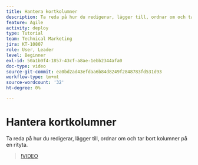 ```yaml
---
title: Hantera kortkolumner
description: Ta reda på hur du redigerar, lägger till, ordnar om och tar bort kolumner på en rityta.
feature: Agile
activity: deploy
type: Tutorial
team: Technical Marketing
jira: KT-10807
role: User, Leader
level: Beginner
exl-id: 50a1b0f4-1857-43cf-a8ae-1ebb2344afa0
doc-type: video
source-git-commit: ea0bd2ad43efdaa6b84d8249f2848783fd531d93
workflow-type: tm+mt
source-wordcount: '32'
ht-degree: 0%

---
```


# Hantera kortkolumner

Ta reda på hur du redigerar, lägger till, ordnar om och tar bort kolumner på en rityta.

>[!VIDEO](https://video.tv.adobe.com/v/346570/?quality=12&learn=on)

